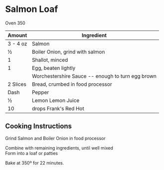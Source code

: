 # Salmon Loaf  
  
Oven 350  
  
|Amount|Ingredient|  
|----|----|  
3 - 4 oz | Salmon  
½ | Boiler Onion, grind with salmon  
1 | Shallot, minced  
1 | Egg, beaten lightly  
|| Worchestershire Sauce -- enough to turn egg brown  
2 Slices | Bread, crumbed in food processor  
Dash | Pepper  
½ | Lemon Lemon Juice  
10 | drops Frank's Red Hot  
  
## Cooking Instructions  
Grind Salmon and Boiler Onion in food processor  
  
Combine with remaining ingredients, until well mixed  
Form into a loaf or patties  
  
Bake at 350º for 22 minutes.  
  
